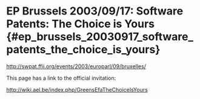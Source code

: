 # EP Brussels 2003/09/17: Software Patents: The Choice is Yours {#ep_brussels_20030917_software_patents_the_choice_is_yours}

<http://swpat.ffii.org/events/2003/europarl/09/bruxelles/>

This page has a link to the official invitation:

<http://wiki.ael.be/index.php/GreensEfaTheChoiceIsYours>
